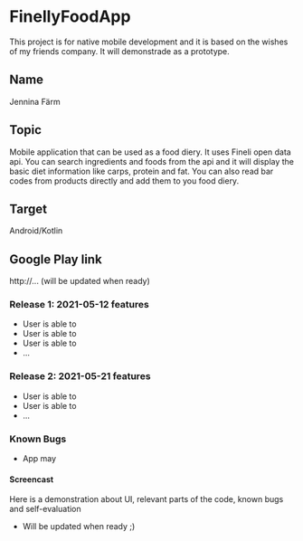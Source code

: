 # FinellyFoodApp

This project is for native mobile development and it is based on the wishes of my friends company. It will demonstrade as a prototype.

## Name

Jennina Färm

## Topic

Mobile application that can be used as a food diery. It uses Fineli open data api. You can search ingredients and foods from the api and it will display the basic diet information like carps, protein and fat. You can also read bar codes from products directly and add them to you food diery.

## Target

Android/Kotlin

## Google Play link

http://... (will be updated when ready)

### Release 1: 2021-05-12 features

- User is able to
- User is able to
- User is able to
- ...

### Release 2: 2021-05-21 features

- User is able to
- User is able to
- ...

### Known Bugs

- App may

#### Screencast

Here is a demonstration about UI, relevant parts of the code, known bugs and self-evaluation

- Will be updated when ready ;)
